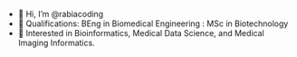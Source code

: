 - 👋 Hi, I’m @rabiacoding
- 🌱 Qualifications: BEng in Biomedical Engineering : MSc in Biotechnology 
- 👀 Interested in Bioinformatics, Medical Data Science, and Medical Imaging Informatics.
 
<!---
rabiacoding/rabiacoding is a ✨ special ✨ repository because its `README.md` (this file) appears on your GitHub profile.
You can click the Preview link to take a look at your changes.
--->
